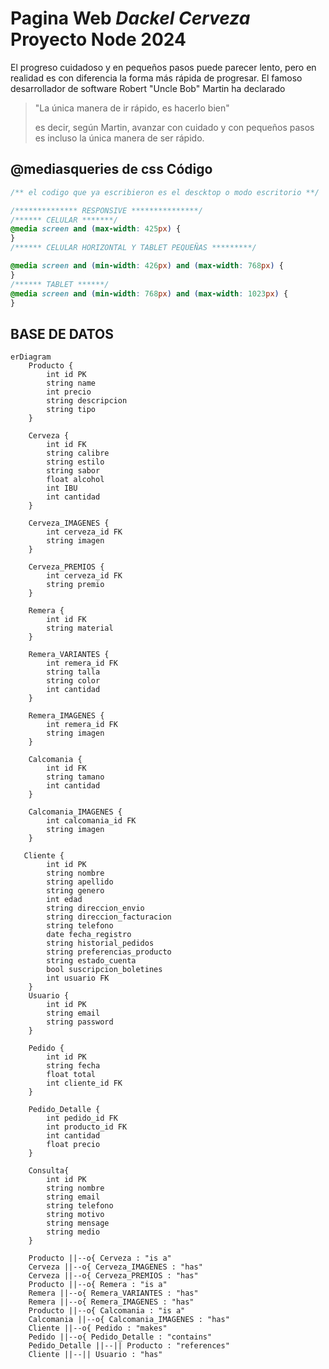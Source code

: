 # Pagina Web _Dackel Cerveza_ **Proyecto Node 2024**

El progreso cuidadoso y en pequeños pasos puede parecer lento, pero en realidad es con diferencia la forma más rápida de progresar. El famoso desarrollador de software Robert "Uncle Bob" Martin ha declarado

> "La única manera de ir rápido, es hacerlo bien"
>
> es decir, según Martin, avanzar con cuidado y con pequeños pasos es incluso la única manera de ser rápido.

## @mediasqueries de css Código

```css
/** el codigo que ya escribieron es el descktop o modo escritorio **/

/************** RESPONSIVE ***************/
/****** CELULAR *******/
@media screen and (max-width: 425px) {
}
/****** CELULAR HORIZONTAL Y TABLET PEQUEÑAS *********/

@media screen and (min-width: 426px) and (max-width: 768px) {
}
/****** TABLET ******/
@media screen and (min-width: 768px) and (max-width: 1023px) {
}
```

## BASE DE DATOS

```mermaid
erDiagram
    Producto {
        int id PK
        string name
        int precio
        string descripcion
        string tipo
    }

    Cerveza {
        int id FK
        string calibre
        string estilo
        string sabor
        float alcohol
        int IBU
        int cantidad
    }

    Cerveza_IMAGENES {
        int cerveza_id FK
        string imagen
    }

    Cerveza_PREMIOS {
        int cerveza_id FK
        string premio
    }

    Remera {
        int id FK
        string material
    }

    Remera_VARIANTES {
        int remera_id FK
        string talla
        string color
        int cantidad
    }

    Remera_IMAGENES {
        int remera_id FK
        string imagen
    }

    Calcomania {
        int id FK
        string tamano
        int cantidad
    }

    Calcomania_IMAGENES {
        int calcomania_id FK
        string imagen
    }

   Cliente {
        int id PK
        string nombre
        string apellido
        string genero
        int edad
        string direccion_envio
        string direccion_facturacion
        string telefono
        date fecha_registro
        string historial_pedidos
        string preferencias_producto
        string estado_cuenta
        bool suscripcion_boletines
        int usuario FK
    }
    Usuario {
        int id PK
        string email
        string password
    }

    Pedido {
        int id PK
        string fecha
        float total
        int cliente_id FK
    }

    Pedido_Detalle {
        int pedido_id FK
        int producto_id FK
        int cantidad
        float precio
    }

    Consulta{
        int id PK
        string nombre
        string email
        string telefono
        string motivo
        string mensage
        string medio
    }

    Producto ||--o{ Cerveza : "is a"
    Cerveza ||--o{ Cerveza_IMAGENES : "has"
    Cerveza ||--o{ Cerveza_PREMIOS : "has"
    Producto ||--o{ Remera : "is a"
    Remera ||--o{ Remera_VARIANTES : "has"
    Remera ||--o{ Remera_IMAGENES : "has"
    Producto ||--o{ Calcomania : "is a"
    Calcomania ||--o{ Calcomania_IMAGENES : "has"
    Cliente ||--o{ Pedido : "makes"
    Pedido ||--o{ Pedido_Detalle : "contains"
    Pedido_Detalle ||--|| Producto : "references"
    Cliente ||--|| Usuario : "has"
```

